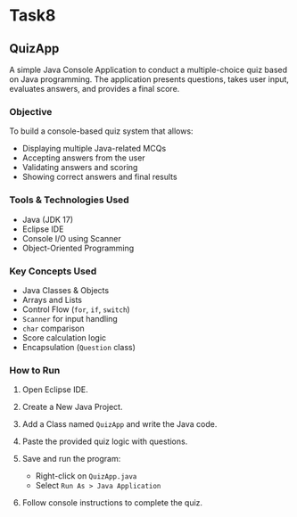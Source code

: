 # Task8
## QuizApp
A simple Java Console Application to conduct a multiple-choice quiz based on Java programming. The application presents questions, takes user input, evaluates answers, and provides a final score.

### Objective

To build a console-based quiz system that allows:

* Displaying multiple Java-related MCQs
* Accepting answers from the user
* Validating answers and scoring
* Showing correct answers and final results

### Tools & Technologies Used

* Java (JDK 17)
* Eclipse IDE
* Console I/O using Scanner
* Object-Oriented Programming

### Key Concepts Used

* Java Classes & Objects
* Arrays and Lists
* Control Flow (`for`, `if`, `switch`)
* `Scanner` for input handling
* `char` comparison
* Score calculation logic
* Encapsulation (`Question` class)

### How to Run

1. Open Eclipse IDE.
2. Create a New Java Project.
3. Add a Class named `QuizApp` and write the Java code.
4. Paste the provided quiz logic with questions.
5. Save and run the program:

   * Right-click on `QuizApp.java`
   * Select `Run As > Java Application`
6. Follow console instructions to complete the quiz.

